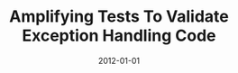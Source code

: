 ---
title: "Amplifying Tests To Validate Exception Handling Code"
date: 2012-01-01
venue: "34th International Conference on Software Engineering, ICSE 2012, June 2-9, 2012, Zurich, Switzerland"
paperurl: https://doi.org/10.1109/ICSE.2012.6227157
authors: "Pingyu Zhang and Sebastian G Elbaum"
---